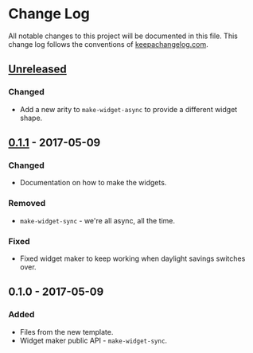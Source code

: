 # Change Log
All notable changes to this project will be documented in this file. This change log follows the conventions of [keepachangelog.com](http://keepachangelog.com/).

## [Unreleased]
### Changed
- Add a new arity to `make-widget-async` to provide a different widget shape.

## [0.1.1] - 2017-05-09
### Changed
- Documentation on how to make the widgets.

### Removed
- `make-widget-sync` - we're all async, all the time.

### Fixed
- Fixed widget maker to keep working when daylight savings switches over.

## 0.1.0 - 2017-05-09
### Added
- Files from the new template.
- Widget maker public API - `make-widget-sync`.

[Unreleased]: https://github.com/your-name/inside-voice/compare/0.1.1...HEAD
[0.1.1]: https://github.com/your-name/inside-voice/compare/0.1.0...0.1.1
